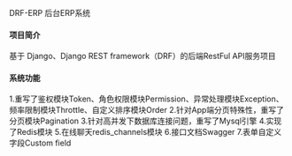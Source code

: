 DRF-ERP 后台ERP系统

#### 项目简介
基于 Django、Django REST framework（DRF）的后端RestFul API服务项目

#### 系统功能
1.重写了鉴权模块Token、角色权限模块Permission、异常处理模块Exception、频率限制模块Throttle、自定义排序模块Order
2.针对App端分页特殊性，重写了分页模块Pagination
3.针对高并发下数据库连接问题，重写了Mysql引擎
4.实现了Redis模块
5.在线聊天redis_channels模块
6.接口文档Swagger
7.表单自定义字段Custom field


